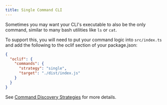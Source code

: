 ```yaml
---
title: Single Command CLI
---
```


Sometimes you may want your CLI's executable to also be the only command, similar to many bash utilities like `ls` or `cat`.

To support this, you will need to put your command logic into `src/index.ts` and add the following to the oclif section of your package.json:

```json
{
  "oclif": {
    "commands": {
      "strategy": "single",
      "target": "./dist/index.js"
    }
  }
}
```

See [Command Discovery Strategies](./command_discovery_strategies) for more details.
